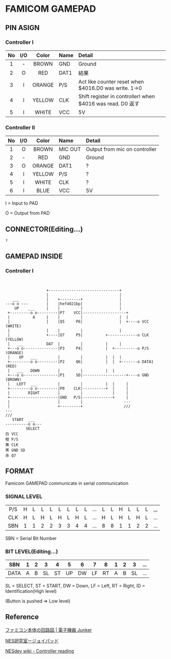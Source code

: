 # FAMICOM GAMEPAD
## PIN ASIGN

### Controller I
|No|I/O|Color| Name   | Detail   |
|:-:|:-:|:-:|:-|:-|
| 1| - |BROWN | GND | Ground |
| 2| O |RED   | DAT1| 結果 |
| 3| I |ORANGE| P/S | Act like counter reset when $4016.D0 was write. 1->0|
| 4| I |YELLOW| CLK | Shift register in controllerI when $4016 was read. D0  返す|
| 5| I |WHITE | VCC | 5V |

### Controller II
|No|I/O|Color| Name   | Detail   |
|:-:|:-:|:-:|:-|:-|
| 1| O |BROWN | MIC OUT| Output from mic on controller|
| 2| - |RED   | GND    | Ground |
| 3| O |ORANGE| DAT1   | ? |
| 4| I |YELLOW| P/S    | ? |
| 5| I |WHITE | CLK    | ? |
| 6| I |BLUE  | VCC    | 5V |

 I = Input to PAD
 
 O = Output from PAD
 
## CONNECTOR(Editing...)

```
?
```
## GAMEPAD INSIDE
 
### Controller I
```

 
                  +-------------------------------+
                  |                               |
   ___            |    +---------+                |
---o o ---        |    |hef4021bp|                |
    UP    ___     |    |         |                |
 +---------o o---------|P7    VCC|-------------------+
 |          A     |    |         |                |  |
 |                |    |Q5     P6|                |  +----o VCC (WHITE)
 |                |    |         |                |
 |                +----|Q7     P5|          +-------------o CLK (YELLOW)
 |   ___          DAT  |         |          |     |
 +---o o---------------|P3     P4|          |  +----------o P/S (ORANGE)                                                                                                                                     
 |    UP   ___         |         |          |  |  |
 +---------o o---------|P2     Q6|          |  |  +-------o DATA1 (RED)
 |   ___   DOWN        |         |          |  |
 +---o o---------------|P1     SD|-------------------+----o GND (BROWN)
 |   LEFT  ___         |         |          |  |     |
 +---------o o---------|P0    CLK|----------+  |     |
 |        RIGHT        |         |             |     |
 +---------------------|GND   P/S|-------------+     |
 |                     |         |                  ---
 |                     +---------+                  ///
---
///
   START  ___
----------o o---
         SELECT
白 VCC
橙 P/S
黄 CLK
茶 GND SD
赤 Q7
```

## FORMAT

Famicom GAMEPAD communicate in serial communication

### SIGNAL LEVEL

|   |   |   |   |   |   |   |   |   |   |   |   |   |   |   |   |   |
|:-:|:-:|:-:|:-:|:-:|:-:|:-:|:-:|:-:|:-:|:-:|:-:|:-:|:-:|:-:|:-:|:-:|
|P/S|  H|  L|  L|  L|  L|  L|  L|  L|...|  L|  L|  H|  L|  L|  L|,,,|
|CLK|  H|  L|  H|  L|  H|  L|  H|  L|...|  H|  L|  H|  L|  H|  L|...|
|SBN|  1|  1|  2|  2|  3|  3|  4|  4|...|  8|  8|  1|  1|  2|  2|...|

SBN = Serial Bit Number

### BIT LEVEL(Editing...)

|SBN |  1|  2|  3|  4|  5|  6|  7|  8|  1|  2|  3|...|
|:-: |:-:|:-:|:-:|:-:|:-:|:-:|:-:|:-:|:-:|:-:|:-:|:-:|
|DATA|  A|  B| SL| ST| UP| DW| LF| RT|  A|  B| SL|...|

SL = SELECT, ST = START, DW = Down, LF = Left, RT = Right, ID = Identification(High level)

(Button is pushed => Low level)

## Reference

[ファミコン本体の回路図 | 電子機器 Junker](https://green.ap.teacup.com/junker/116.html)

[NES研究室ージョイパッド](http://hp.vector.co.jp/authors/VA042397/nes/joypad.html)

[NESdev wiki - Controller reading](https://wiki.nesdev.com/w/index.php/Controller_reading)
